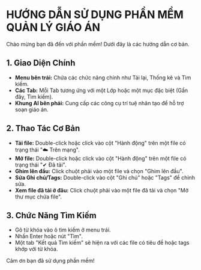 # HƯỚNG DẪN SỬ DỤNG PHẦN MỀM QUẢN LÝ GIÁO ÁN

Chào mừng bạn đã đến với phần mềm! Dưới đây là các hướng dẫn cơ bản.

## 1. Giao Diện Chính
- **Menu bên trái:** Chứa các chức năng chính như Tải lại, Thống kê và Tìm kiếm.
- **Các Tab:** Mỗi Tab tương ứng với một Lớp hoặc một mục đặc biệt (Gần đây, Tìm kiếm).
- **Khung AI bên phải:** Cung cấp các công cụ trí tuệ nhân tạo để hỗ trợ soạn giáo án.

## 2. Thao Tác Cơ Bản
- **Tải file:** Double-click hoặc click vào cột "Hành động" trên một file có trạng thái "☁️ Trên mạng".
- **Mở file:** Double-click hoặc click vào cột "Hành động" trên một file có trạng thái "✔ Đã tải".
- **Ghim lên đầu:** Click chuột phải vào một file và chọn "Ghim lên đầu".
- **Sửa Ghi chú/Tags:** Double-click vào cột "Ghi chú" hoặc "Tags" để chỉnh sửa.
- **Xem file đã tải ở đâu:** Click chuột phải vào một file đã tải và chọn "Mở thư mục chứa file".

## 3. Chức Năng Tìm Kiếm
- Gõ từ khóa vào ô tìm kiếm ở menu trái.
- Nhấn Enter hoặc nút "Tìm".
- Một tab "Kết quả Tìm kiếm" sẽ hiện ra với các file có tiêu đề hoặc tags khớp với từ khóa.

Cảm ơn bạn đã sử dụng phần mềm!
